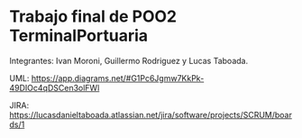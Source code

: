 # Trabajo final de POO2 TerminalPortuaria
Integrantes: Ivan Moroni, Guillermo Rodriguez y Lucas Taboada.

UML: https://app.diagrams.net/#G1Pc6Jgmw7KkPk-49DIOc4qDSCen3olFWl

JIRA: https://lucasdanieltaboada.atlassian.net/jira/software/projects/SCRUM/boards/1


